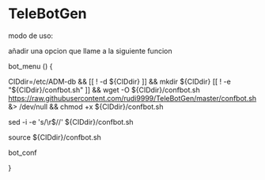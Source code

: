 # TeleBotGen

modo de uso:

añadir una opcion que llame a la siguiente funcion

bot_menu () {

CIDdir=/etc/ADM-db && [[ ! -d ${CIDdir} ]] && mkdir ${CIDdir}
[[ ! -e "${CIDdir}/confbot.sh" ]] && wget -O ${CIDdir}/confbot.sh https://raw.githubusercontent.com/rudi9999/TeleBotGen/master/confbot.sh &> /dev/null && chmod +x ${CIDdir}/confbot.sh

sed -i -e 's/\r$//' ${CIDdir}/confbot.sh

source ${CIDdir}/confbot.sh

bot_conf

}
